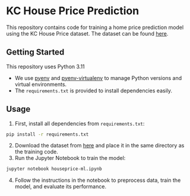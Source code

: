 # KC House Price Prediction

This repository contains code for training a home price prediction model using the KC House Price dataset. The dataset can be found [here](https://www.kaggle.com/datasets/shivachandel/kc-house-data).

## Getting Started

This repository uses Python 3.11

- We use [pyenv](https://github.com/pyenv/pyenv) and [pyenv-virtualenv](https://github.com/pyenv/pyenv-virtualenv) to manage Python versions and virtual environments.
- The `requirements.txt` is provided to install dependencies easily.

## Usage

1. First, install all dependencies from `requirements.txt`:

```bash
pip install -r requirements.txt
```

2. Download the dataset from [here](https://www.kaggle.com/datasets/shivachandel/kc-house-data) and place it in the same directory as the training code.
3. Run the Jupyter Notebook to train the model:

```bash
jupyter notebook houseprice-ml.ipynb
```

4. Follow the instructions in the notebook to preprocess data, train the model, and evaluate its performance.
